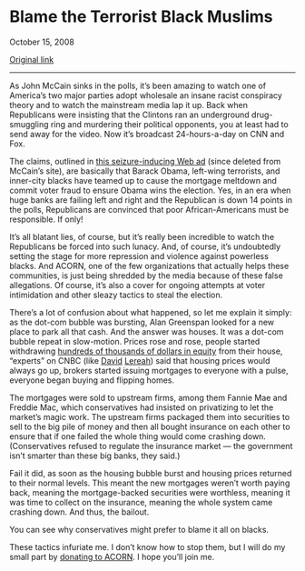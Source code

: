 Blame the Terrorist Black Muslims
=================================

October 15, 2008

[Original link](http://www.aaronsw.com/weblog/blameblacks)

* * * * *

As John McCain sinks in the polls, it’s been amazing to watch one of
America’s two major parties adopt wholesale an insane racist conspiracy
theory and to watch the mainstream media lap it up. Back when
Republicans were insisting that the Clintons ran an underground
drug-smuggling ring and murdering their political opponents, you at
least had to send away for the video. Now it’s broadcast 24-hours-a-day
on CNN and Fox.

The claims, outlined in [this seizure-inducing Web
ad](http://www.youtube.com/watch?v=rk5aM5wP25M) (since deleted from
McCain’s site), are basically that Barack Obama, left-wing terrorists,
and inner-city blacks have teamed up to cause the mortgage meltdown and
commit voter fraud to ensure Obama wins the election. Yes, in an era
when huge banks are failing left and right and the Republican is down 14
points in the polls, Republicans are convinced that poor
African-Americans must be responsible. If only!

It’s all blatant lies, of course, but it’s really been incredible to
watch the Republicans be forced into such lunacy. And, of course, it’s
undoubtedly setting the stage for more repression and violence against
powerless blacks. And ACORN, one of the few organizations that actually
helps these communities, is just being shredded by the media because of
these false allegations. Of course, it’s also a cover for ongoing
attempts at voter intimidation and other sleazy tactics to steal the
election.

There’s a lot of confusion about what happened, so let me explain it
simply: as the dot-com bubble was bursting, Alan Greenspan looked for a
new place to park all that cash. And the answer was houses. It was a
dot-com bubble repeat in slow-motion. Prices rose and rose, people
started withdrawing [hundreds of thousands of dollars in
equity](http://www.irvinehousingblog.com/blog/comments/generation-pwned/)
from their house, “experts” on CNBC (like
[David](http://images.amazon.com/images/P/0385514344.01.LZZZZZZZ.jpg)
[Lereah](http://images.amazon.com/images/P/0385514352.01.LZZZZZZZ.jpg))
said that housing prices would always go up, brokers started issuing
mortgages to everyone with a pulse, everyone began buying and flipping
homes.

The mortgages were sold to upstream firms, among them Fannie Mae and
Freddie Mac, which conservatives had insisted on privatizing to let the
market’s magic work. The upstream firms packaged them into securities to
sell to the big pile of money and then all bought insurance on each
other to ensure that if one failed the whole thing would come crashing
down. (Conservatives refused to regulate the insurance market — the
government isn’t smarter than these big banks, they said.)

Fail it did, as soon as the housing bubble burst and housing prices
returned to their normal levels. This meant the new mortgages weren’t
worth paying back, meaning the mortgage-backed securities were
worthless, meaning it was time to collect on the insurance, meaning the
whole system came crashing down. And thus, the bailout.

You can see why conservatives might prefer to blame it all on blacks.

These tactics infuriate me. I don’t know how to stop them, but I will do
my small part by [donating to ACORN](http://www.acorn.org/?12344). I
hope you’ll join me.
